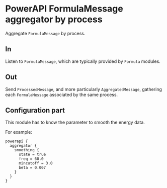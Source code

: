 # PowerAPI FormulaMessage aggregator by process

Aggregate `FormulaMessage` by process.

## In

Listen to `FormulaMessage`, which are typically provided by `Formula` modules.

## Out

Send `ProcessedMessage`, and more particularly `AggregatedMessage`, gathering each `FormulaMessage` associated by the same process.

## Configuration part

This module has to know the parameter to smooth the energy data.

For example:
```
powerapi {
  aggregator {
    smoothing {
      state = true
      freq = 60.0
      mincutoff = 3.0
      beta = 0.007
    }
  }
}
```
